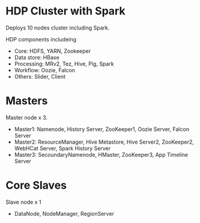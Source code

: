 HDP Cluster with Spark
======================

Deploys 10 nodes cluster including Spark.

HDP components includeing
- Core: HDFS, YARN, Zookeeper
- Data store: HBase
- Processing: MRv2, Tez, Hive, Pig, Spark
- Workflow: Oozie, Falcon
- Others: Slider, Client

# Masters
Master node x 3.
- Master1: Namenode, History Server, ZooKeeper1, Oozie Server, Falcon Server
- Master2: ResourceManager, Hive Metastore, Hive Server2, ZooKeeper2, WebHCat Server, Spark History Server
- Master3: SecoundaryNamenode, HMaster, ZooKeeper3, App Timeline Server

# Core Slaves
Slave node x 1
- DataNode, NodeManager, RegionServer

